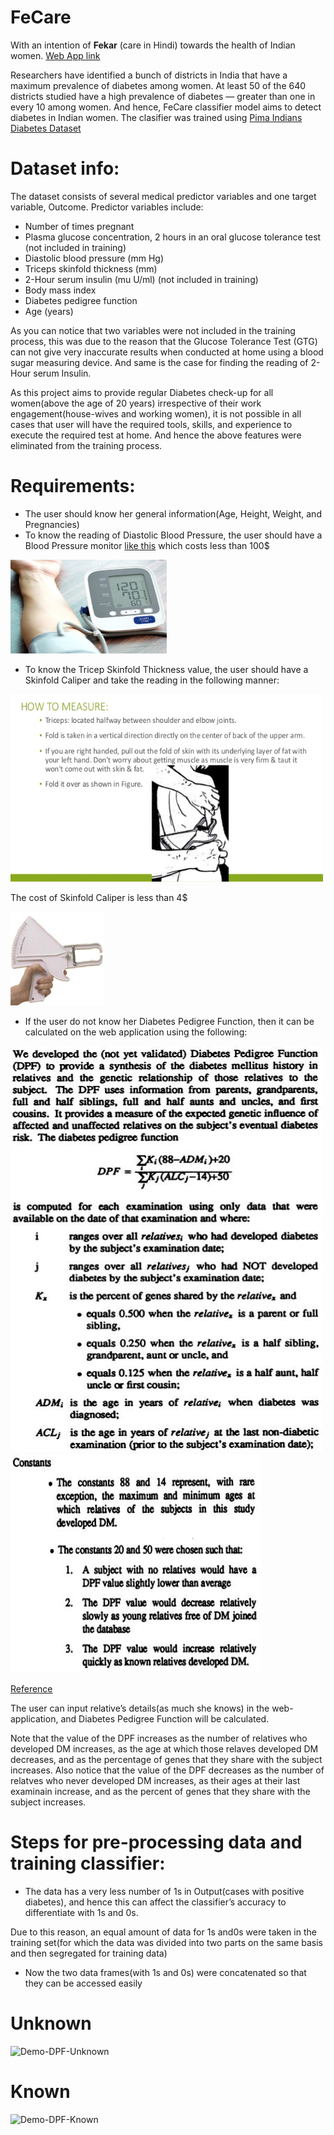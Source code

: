 # FeCare
With an intention of **Fekar** (care in Hindi) towards the health of Indian women. 
[Web App link](https://fecare.herokuapp.com/)

Researchers have identified a bunch of districts in India that have a maximum prevalence of diabetes among women. At least 50 of the 640 districts studied have a high prevalence of diabetes — greater than one in every 10 among women.
And hence, FeCare classifier model aims to detect diabetes in Indian women. The clasifier was trained using [Pima Indians Diabetes Dataset](https://www.kaggle.com/uciml/pima-indians-diabetes-database)

# Dataset info:
The dataset consists of several medical predictor variables and one target variable, Outcome. Predictor variables include:
- Number of times pregnant
- Plasma glucose concentration, 2 hours in an oral glucose tolerance test (not included in training)
- Diastolic blood pressure (mm Hg)
- Triceps skinfold thickness (mm)
- 2-Hour serum insulin (mu U/ml) (not included in training)
- Body mass index
- Diabetes pedigree function
- Age (years)

As you can notice that two variables were not included in the training process, this was due to the reason that the Glucose Tolerance Test (GTG) can not give very inaccurate results when conducted at home using a blood sugar measuring device. And same is the case for finding the reading of 2-Hour serum Insulin.

As this project aims to provide regular Diabetes check-up for all women(above the age of 20 years) irrespective of their work engagement(house-wives and working women), it is not possible in all cases that user will have the required tools, skills, and experience to execute the required test at home. And hence the above features were eliminated from the training process.

# Requirements:
- The user should know her general information(Age, Height, Weight, and Pregnancies)
- To know the reading of Diastolic Blood Pressure, the user should have a Blood Pressure monitor [like this](https://www.webmd.com/hypertension-high-blood-pressure/guide/hypertension-home-monitoring#1) which costs less than 100$
<img src= "Graphics/BP-monitor.JPG" width="250" height="150">

- To know the Tricep Skinfold Thickness value, the user should have a Skinfold Caliper and take the reading in the following manner:
<img src= "Graphics/SFT.jpg" width="500" height="300">

The cost of Skinfold Caliper is less than 4$

<img src= "Graphics/Skinfold-Caliper.JPG" width="150" height="150">

- If the user do not know her Diabetes Pedigree Function, then it can be calculated on the web application using the following:

<img src= "Graphics/DiabetesPedigreeFunction-1.JPG" width="500" height="650">
<img src= "Graphics/DiabetesPedigreeFunction-Constant-Info.JPG" width="400" height="350">

[Reference](https://www.ncbi.nlm.nih.gov/pmc/articles/PMC2245318/pdf/procascamc00018-0276.pdf) 

The user can input relative’s details(as much she knows) in the web-application, and Diabetes Pedigree Function will be calculated.

Note that the value of the DPF increases as the number of relatives who developed DM increases, as the age at which those relaves developed DM decreases, and as the percentage of genes that they share with the subject increases. Also notice that the value of the DPF decreases as the number of relatves who never developed DM increases, as their ages at their last examinain increase, and as the percent of genes that they share with the subject increases.

# Steps for pre-processing data and training classifier:
- The data has a very less number of 1s in Output(cases with positive diabetes), and hence this can affect the classifier’s accuracy to differentiate with 1s and 0s.

Due to this reason, an equal amount of data for 1s and0s were taken in the training set(for which the data was divided into two parts on the same basis and then segregated for training data)

- Now the two data frames(with 1s and 0s) were concatenated so that they can be accessed easily



# Unknown
![Demo-DPF-Unknown](https://user-images.githubusercontent.com/50732558/96336365-d9cd8700-109c-11eb-8fec-d639258abddc.gif)

# Known
![Demo-DPF-Known](https://user-images.githubusercontent.com/50732558/96336398-1ac59b80-109d-11eb-88c3-3bccfadbd808.gif)

